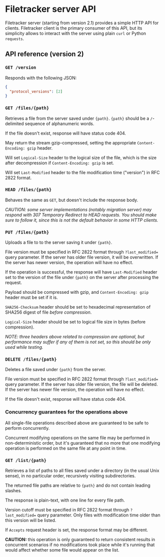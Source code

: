 # Filetracker server API

Filetracker server (starting from version 2.1) provides a simple HTTP API for
clients. Filetracker client is the primary consumer of this API, but its simplicity
allows to interact with the server using plain `curl` or Python `requests`.

## API reference (version 2)

### `GET /version`

Responds with the following JSON:

```json
{
  "protocol_versions": [2]
}
```

### `GET /files/{path}`

Retrieves a file from the server saved under `{path}`. `{path}` should
be a `/`-delimited sequence of alphanumeric words.

If the file doesn't exist, response will have status code 404.

May return the stream gzip-compressed, setting the appropriate
`Content-Encoding: gzip` header.

Will set `Logical-Size` header to the logical size of the file, which is
the size after decompression if `Content-Encoding: gzip` is set.

Will set `Last-Modified` header to the file modification time ("version")
in RFC 2822 format.

### `HEAD /files/{path}`

Behaves the same as `GET`, but doesn't include the response body.

_CAUTION:  some server implementations (notably migration server) may
respond with 307 Temporary Redirect to HEAD requests. You should make sure
to follow it, since this is not the default behavior in some HTTP clients._

### `PUT /files/{path}`

Uploads a file to to the server saving it under `{path}`.

File version must be specified in RFC 2822 format through
`?last_modified=` query parameter. If the server has older file version,
it will be overwritten. If the server has newer version, the operation will
have no effect.

If the operation is successful, the response will have `Last-Modified`
header set to the version of the file under `{path}` on the server
after processing the request.

Payload should be compressed with gzip, and `Content-Encoding: gzip`
header must be set if it is.

`SHA256-Checksum` header should be set to hexadecimal representation
of SHA256 digest of file _before compression_.

`Logical-Size` header should be set to logical file size in bytes
(before compression).

_NOTE: three headers above related to compression are optional, but
performance may suffer if any of them is not set, so this should be only
used while testing._

### `DELETE /files/{path}`

Deletes a file saved under `{path}` from the server.

File version must be specified in RFC 2822 format through
`?last_modified=` query parameter. If the server has older file version,
the file will be deleted. If the server has newer file version, the operation
will have no effect.

If the file doesn't exist, response will have status code 404.

### Concurrency guarantees for the operations above

All single-file operations described above are guaranteed to be
safe to perform concurrently.

Concurrent modifying operations on the same file may be performed in
non-deterministic order, but it's guaranteed that no more that one
modifying operation is performed on the same file at any point in time.

### `GET /list/{path}`

Retrieves a list of paths to all files saved under a directory
(in the usual Unix sense), in no particular order, recursively visiting
subdirectories.

The returned file paths are relative to `{path}` and do not contain leading
slashes.

The response is plain-text, with one line for every file path.

Version cutoff must be specified in RFC 2822 format through
`?last_modified=` query parameter. Only files with modification time
older than this version will be listed.

If `Accepts` request header is set, the response format may be different.

__CAUTION:__ this operation is only guaranteed to return consistent
results in concurrent scenarios if no modifications took place while it's
running that would affect whether some file would appear on the list.
